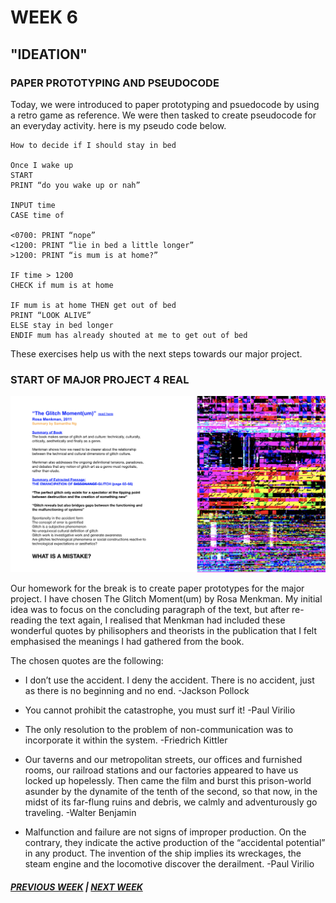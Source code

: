 # WEEK 6 
## "IDEATION"

### PAPER PROTOTYPING AND PSEUDOCODE 
Today, we were introduced to paper prototyping and psuedocode by using a retro game as reference. We were then tasked to create pseudocode for an everyday activity. here is my pseudo code below. 

```
How to decide if I should stay in bed

Once I wake up
START
PRINT “do you wake up or nah”

INPUT time
CASE time of 

<0700: PRINT “nope” 
<1200: PRINT “lie in bed a little longer” 
>1200: PRINT “is mum is at home?”

IF time > 1200
CHECK if mum is at home

IF mum is at home THEN get out of bed
PRINT “LOOK ALIVE”
ELSE stay in bed longer
ENDIF mum has already shouted at me to get out of bed

```

These exercises help us with the next steps towards our major project. 

### START OF MAJOR PROJECT 4 REAL 

<img src="glitchmomentum.png">

Our homework for the break is to create paper prototypes for the major project. I have chosen The Glitch Moment(um) by Rosa Menkman. My initial idea was to focus on the concluding paragraph of the text, but after re-reading the text again, I realised that Menkman had included these wonderful quotes by philisophers and theorists in the publication that I felt emphasised the meanings I had gathered from the book. 

The chosen quotes are the following: 
- I don’t use the accident. I deny the accident. There is no accident, just as there is no beginning and no end. -Jackson Pollock 

- You cannot prohibit the catastrophe, you must surf it! -Paul Virilio 

- The only resolution to the problem of non-communication was to incorporate it within the system. -Friedrich Kittler

- Our taverns and our metropolitan streets, our offices and furnished rooms, our railroad stations and our factories appeared to have us locked up hopelessly. Then came the film and burst this prison-world asunder by the dynamite of the tenth of the second, so that now, in the midst of its far-flung ruins and debris, we calmly and adventurously go traveling. -Walter Benjamin 

- Malfunction and failure are not signs of improper production. On the contrary, they indicate the active production of the “accidental potential” in any product. The invention of the ship implies its wreckages, the steam engine and the locomotive discover the derailment. -Paul Virilio


##### [PREVIOUS WEEK](https://samanthangsy.github.io/codewords/Weekly%20Diary/05/)  |  [NEXT WEEK](https://samanthangsy.github.io/codewords/Weekly%20Diary/07/)
